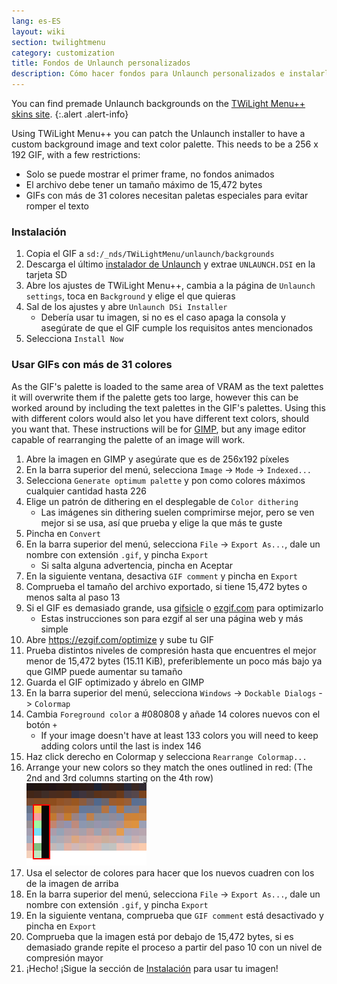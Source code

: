 ```yaml
---
lang: es-ES
layout: wiki
section: twilightmenu
category: customization
title: Fondos de Unlaunch personalizados
description: Cómo hacer fondos para Unlaunch personalizados e instalarlos con TWiLight Menu++
---
```


You can find premade Unlaunch backgrounds on the [TWiLight Menu++ skins site](https://skins.ds-homebrew.com/unlaunch/).
{:.alert .alert-info}

Using TWiLight Menu++ you can patch the Unlaunch installer to have a custom background image and text color palette. This needs to be a 256 x 192 GIF, with a few restrictions:
- Solo se puede mostrar el primer frame, no fondos animados
- El archivo debe tener un tamaño máximo de 15,472 bytes
- GIFs con más de 31 colores necesitan paletas especiales para evitar romper el texto

### Instalación
1. Copia el GIF a `sd:/_nds/TWiLightMenu/unlaunch/backgrounds`
1. Descarga el último [instalador de Unlaunch](https://problemkaputt.de/unlaunch.zip) y extrae `UNLAUNCH.DSI` en la tarjeta SD
1. Abre los ajustes de TWiLight Menu++, cambia a la página de `Unlaunch settings`, toca en `Background` y elige el que quieras
1. Sal de los ajustes y abre `Unlaunch DSi Installer`
   - Debería usar tu imagen, si no es el caso apaga la consola y asegúrate de que el GIF cumple los requisitos antes mencionados
1. Selecciona `Install Now`

### Usar GIFs con más de 31 colores
As the GIF's palette is loaded to the same area of VRAM as the text palettes it will overwrite them if the palette gets too large, however this can be worked around by including the text palettes in the GIF's palettes. Using this with different colors would also let you have different text colors, should you want that. These instructions will be for [GIMP](https://gimp.org), but any image editor capable of rearranging the palette of an image will work.
1. Abre la imagen en GIMP y asegúrate que es de 256x192 píxeles
1. En la barra superior del menú, selecciona `Image` -> `Mode` -> `Indexed...`
1. Selecciona `Generate optimum palette` y pon como colores máximos cualquier cantidad hasta 226
1. Elige un patrón de dithering en el desplegable de `Color dithering`
   - Las imágenes sin dithering suelen comprimirse mejor, pero se ven mejor si se usa, así que prueba y elige la que más te guste
1. Pincha en `Convert`
1. En la barra superior del menú, selecciona `File` -> `Export As...`, dale un nombre con extensión `.gif`, y pincha `Export`
   - Si salta alguna advertencia, pincha en Aceptar
1. En la siguiente ventana, desactiva `GIF comment` y pincha en `Export`
1. Comprueba el tamaño del archivo exportado, si tiene 15,472 bytes o menos salta al paso 13
1. Si el GIF es demasiado grande, usa [gifsicle](http://www.lcdf.org/gifsicle/) o [ezgif.com](https://ezgif.com/optimize) para optimizarlo
   - Estas instrucciones son para ezgif al ser una página web y más simple
1. Abre https://ezgif.com/optimize y sube tu GIF
1. Prueba distintos niveles de compresión hasta que encuentres el mejor menor de 15,472 bytes (15.11 KiB), preferiblemente un poco más bajo ya que GIMP puede aumentar su tamaño
1. Guarda el GIF optimizado y ábrelo en GIMP
1. En la barra superior del menú, selecciona `Windows` -> `Dockable Dialogs` -> `Colormap`
1. Cambia `Foreground color` a #080808 y añade 14 colores nuevos con el botón `+`
    - If your image doesn't have at least 133 colors you will need to keep adding colors until the last is index 146
1. Haz click derecho en Colormap y selecciona `Rearrange Colormap...`
1. Arrange your new colors so they match the ones outlined in red: (The 2nd and 3rd columns starting on the 4th row)<br> ![Paleta con los colores correctos de los textos](/assets/images/custom-unlaunch-bg/unlaunch-palette.png)
1. Usa el selector de colores para hacer que los nuevos cuadren con los de la imagen de arriba
1. En la barra superior del menú, selecciona `File` -> `Export As...`, dale un nombre con extensión `.gif`, y pincha `Export`
1. En la siguiente ventana, comprueba que `GIF comment` está desactivado y pincha en `Export`
1. Comprueba que la imagen está por debajo de 15,472 bytes, si es demasiado grande repite el proceso a partir del paso 10 con un nivel de compresión mayor
1. ¡Hecho! ¡Sigue la sección de [Instalación](#installing) para usar tu imagen!
